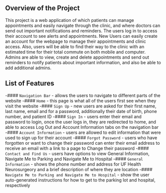 ## Overview of the Project
This project is a web application of which patients can manage appointments and easily navigate through the clinic, and where doctors can send out important notifications and reminders. The users log in to access their account to see alerts and appointments. New Users can easily create an account for the webpage to manage their appointments and clinic access. Also, users will be able to find their way to the clinic with an estimated time for their total commute on both mobile and computer. Admins are able to view, create and delete appointments and send out reminders to notify patients about important information, and also be able to add additional admins.

## List of Features
-#### `Navigation Bar` - allows the users to navigate to different parts of the website
-#### `Home` - this page is what all of the users first see when they visit the website
-#### `Sign Up` - new users are asked for their first name, last name, email and for a password, additionally their date of birth, phone number, and patient ID
-#### `Sign In` - users enter their email and password to login, once the user logs in, they are redirected to home, and able to access Log Out and Account Information tabs on the navigation bar
-#### `Account Information` - users are allowed to edit information that were used to sign up for their account
-#### `Forgot Password` - users who have forgotten or want to change their password can enter their email address to receive an email with a link to a page to Change their password
-#### `Contact and Find Us` - users have options to view General Information, Navigate Me to Parking and Navigate Me to Hospital
    -#### `General Information` - shows the phone number and address for UF Health Neurosurgeory and a brief description of where they are location
    -#### `Navigate Me to Parking and Navigate Me to Hospital` - show the user auto-generated instructions for how to get to the parking lot and hospital, respectively
    
    



